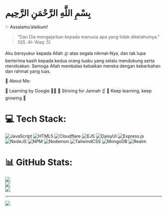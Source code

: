 # بِسْمِ اللَّهِ الرَّحْمَنِ الرَّحِيم

✨ Assalamu’alaikum!

> "Dan Dia mengajarkan kepada manusia apa yang tidak diketahuinya."
(QS. Al-'Alaq: 5)

Aku bersyukur kepada Allah ﷻ atas segala nikmat-Nya, dan tak lupa berterima kasih kepada kedua orang tuaku yang selalu mendukung serta mendoakan. Semoga Allah membalas kebaikan mereka dengan keberkahan dan rahmat yang luas.

💫 About Me:

📌 Learning by Google 👨‍💻
📌 Striving for Jannah ☝️
📌 Keep learning, keep growing 🌱


# 💻 Tech Stack:
![JavaScript](https://img.shields.io/badge/javascript-%23323330.svg?style=for-the-badge&logo=javascript&logoColor=%23F7DF1E) ![HTML5](https://img.shields.io/badge/html5-%23E34F26.svg?style=for-the-badge&logo=html5&logoColor=white) ![Cloudflare](https://img.shields.io/badge/Cloudflare-F38020?style=for-the-badge&logo=Cloudflare&logoColor=white) ![EJS](https://img.shields.io/badge/ejs-%23B4CA65.svg?style=for-the-badge&logo=ejs&logoColor=black) ![DaisyUI](https://img.shields.io/badge/daisyui-5A0EF8?style=for-the-badge&logo=daisyui&logoColor=white) ![Express.js](https://img.shields.io/badge/express.js-%23404d59.svg?style=for-the-badge&logo=express&logoColor=%2361DAFB) ![NodeJS](https://img.shields.io/badge/node.js-6DA55F?style=for-the-badge&logo=node.js&logoColor=white) ![NPM](https://img.shields.io/badge/NPM-%23CB3837.svg?style=for-the-badge&logo=npm&logoColor=white) ![Nodemon](https://img.shields.io/badge/NODEMON-%23323330.svg?style=for-the-badge&logo=nodemon&logoColor=%BBDEAD) ![TailwindCSS](https://img.shields.io/badge/tailwindcss-%2338B2AC.svg?style=for-the-badge&logo=tailwind-css&logoColor=white) ![MongoDB](https://img.shields.io/badge/MongoDB-%234ea94b.svg?style=for-the-badge&logo=mongodb&logoColor=white) ![Realm](https://img.shields.io/badge/Realm-39477F?style=for-the-badge&logo=realm&logoColor=white)
# 📊 GitHub Stats:
![](https://github-readme-stats.vercel.app/api?username=zyanmd&theme=onedark&hide_border=false&include_all_commits=false&count_private=false)<br/>
![](https://github-readme-streak-stats.herokuapp.com/?user=zyanmd&theme=onedark&hide_border=false)<br/>
![](https://github-readme-stats.vercel.app/api/top-langs/?username=zyanmd&theme=onedark&hide_border=false&include_all_commits=false&count_private=false&layout=compact)

---
[![](https://visitcount.itsvg.in/api?id=zyanmd&icon=0&color=0)](https://visitcount.itsvg.in)
